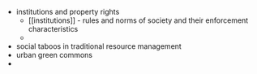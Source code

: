 - institutions and property rights
	- [[institutions]] - rules and norms of society and their enforcement characteristics
	-
- social taboos in traditional resource management
- urban green commons
-
